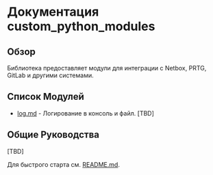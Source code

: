 # Документация custom_python_modules

## Обзор
Библиотека предоставляет модули для интеграции с Netbox, PRTG, GitLab и другими системами.

## Список Модулей
- [log.md](modules/log.md) - Логирование в консоль и файл.
[TBD]

## Общие Руководства
[TBD]

Для быстрого старта см. [README.md](../README.md).